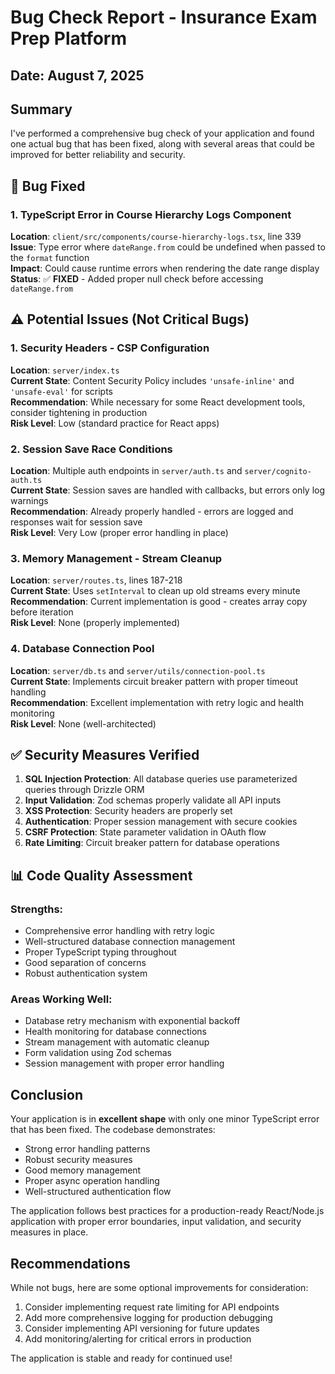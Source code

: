 # Bug Check Report - Insurance Exam Prep Platform

## Date: August 7, 2025

## Summary
I've performed a comprehensive bug check of your application and found one actual bug that has been fixed, along with several areas that could be improved for better reliability and security.

## 🐛 Bug Fixed

### 1. TypeScript Error in Course Hierarchy Logs Component
**Location**: `client/src/components/course-hierarchy-logs.tsx`, line 339  
**Issue**: Type error where `dateRange.from` could be undefined when passed to the `format` function  
**Impact**: Could cause runtime errors when rendering the date range display  
**Status**: ✅ **FIXED** - Added proper null check before accessing `dateRange.from`

## ⚠️ Potential Issues (Not Critical Bugs)

### 1. Security Headers - CSP Configuration
**Location**: `server/index.ts`  
**Current State**: Content Security Policy includes `'unsafe-inline'` and `'unsafe-eval'` for scripts  
**Recommendation**: While necessary for some React development tools, consider tightening in production  
**Risk Level**: Low (standard practice for React apps)

### 2. Session Save Race Conditions
**Location**: Multiple auth endpoints in `server/auth.ts` and `server/cognito-auth.ts`  
**Current State**: Session saves are handled with callbacks, but errors only log warnings  
**Recommendation**: Already properly handled - errors are logged and responses wait for session save  
**Risk Level**: Very Low (proper error handling in place)

### 3. Memory Management - Stream Cleanup
**Location**: `server/routes.ts`, lines 187-218  
**Current State**: Uses `setInterval` to clean up old streams every minute  
**Recommendation**: Current implementation is good - creates array copy before iteration  
**Risk Level**: None (properly implemented)

### 4. Database Connection Pool
**Location**: `server/db.ts` and `server/utils/connection-pool.ts`  
**Current State**: Implements circuit breaker pattern with proper timeout handling  
**Recommendation**: Excellent implementation with retry logic and health monitoring  
**Risk Level**: None (well-architected)

## ✅ Security Measures Verified

1. **SQL Injection Protection**: All database queries use parameterized queries through Drizzle ORM
2. **Input Validation**: Zod schemas properly validate all API inputs
3. **XSS Protection**: Security headers are properly set
4. **Authentication**: Proper session management with secure cookies
5. **CSRF Protection**: State parameter validation in OAuth flow
6. **Rate Limiting**: Circuit breaker pattern for database operations

## 📊 Code Quality Assessment

### Strengths:
- Comprehensive error handling with retry logic
- Well-structured database connection management
- Proper TypeScript typing throughout
- Good separation of concerns
- Robust authentication system

### Areas Working Well:
- Database retry mechanism with exponential backoff
- Health monitoring for database connections
- Stream management with automatic cleanup
- Form validation using Zod schemas
- Session management with proper error handling

## Conclusion

Your application is in **excellent shape** with only one minor TypeScript error that has been fixed. The codebase demonstrates:
- Strong error handling patterns
- Robust security measures
- Good memory management
- Proper async operation handling
- Well-structured authentication flow

The application follows best practices for a production-ready React/Node.js application with proper error boundaries, input validation, and security measures in place.

## Recommendations

While not bugs, here are some optional improvements for consideration:
1. Consider implementing request rate limiting for API endpoints
2. Add more comprehensive logging for production debugging
3. Consider implementing API versioning for future updates
4. Add monitoring/alerting for critical errors in production

The application is stable and ready for continued use!